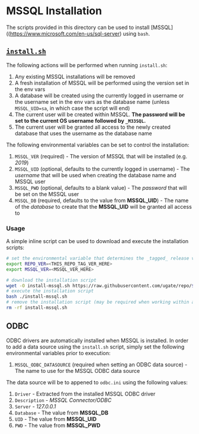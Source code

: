 # MSSQL Installation
The scripts provided in this directory can be used to install [MSSQL]((https://www.microsoft.com/en-us/sql-server) using `bash`.

## [`install.sh`](install.sh)
The following actions will be performed when running `install.sh`:

1. Any existing MSSQL installations will be removed
1. A fresh installation of MSSQL will be performed using the version set in the env vars
1. A database will be created using the currently logged in username or the username set in the env vars as the database name (unless `MSSQL_UID=sa`, in which case the script will end)
1. The current user will be created within MSSQL. __The password will be set to the current OS username followed by `_M33SQL`.__
1. The current user will be granted all access to the newly created database that uses the username as the database name

The following environmental variables can be set to control the installation:

1. `MSSQL_VER` (required) - The version of MSSQL that will be installed (e.g. _2019_)
1. `MSSQL_UID` (optional, defaults to the currently logged in username) - The _username_ that will be used when creating the database name and MSSQL user
1. `MSSQL_PWD` (optional, defaults to a blank value) - The _password_ that will be set on the MSSQL user
1. `MSSQL_DB` (required, defaults to the value from __MSSQL_UID__) - The name of the _database_ to create that the __MSSQL_UID__ will be granted all access to

### Usage
A simple inline script can be used to download and execute the installation scripts:

```sh
# set the environmental variable that determines the _tagged_ release version of the installation scripts
export REPO_VER=<THIS_REPO_TAG_VER_HERE>
export MSSQL_VER=<MSSQL_VER_HERE>

# download the installation script
wget -O install-mssql.sh https://raw.githubusercontent.com/ugate/repo/$REPO_VER/MSSQL/install.sh
# execute the installation script
bash ./install-mssql.sh
# remove the installation script (may be required when working within a repository directory)
rm -rf install-mssql.sh
```

## ODBC
ODBC drivers are automatically installed when MSSQL is installed. In order to add a data source using the `install.sh` script, simply set the following environmental variables prior to execution:

1. `MSSQL_ODBC_DATASOURCE` (required when setting an ODBC data source) - The name to use for the MSSQL ODBC data source

The data source will be to appened to `odbc.ini` using the following values:

1. `Driver` - Extracted from the installed MSSQL ODBC driver
1. `Description` - _MSSQL Connector/ODBC_
1. `Server` - _127.0.0.1_
1. `Database` - The value from __MSSQL_DB__
1. `UID` - The value from __MSSQL_UID__
1. `PWD` - The value from __MSSQL_PWD__